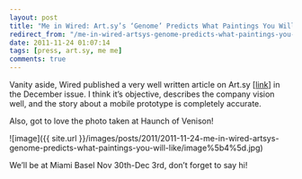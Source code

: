 ```yaml
---
layout: post
title: "Me in Wired: Art.sy’s ‘Genome’ Predicts What Paintings You Will Like"
redirect_from: "/me-in-wired-artsys-genome-predicts-what-paintings-you-will-like"
date: 2011-11-24 01:07:14
tags: [press, art.sy, me me]
comments: true
---
```

Vanity aside, Wired published a very well written article on Art.sy [[link](http://www.wired.com/magazine/2011/11/mf_artsy/all/1)] in the December issue. I think it’s objective, describes the company vision well, and the story about a mobile prototype is completely accurate.

Also, got to love the photo taken at Haunch of Venison!

![image]({{ site.url }}/images/posts/2011/2011-11-24-me-in-wired-artsys-genome-predicts-what-paintings-you-will-like/image%5b4%5d.jpg)

We’ll be at Miami Basel Nov 30th-Dec 3rd, don’t forget to say hi!


